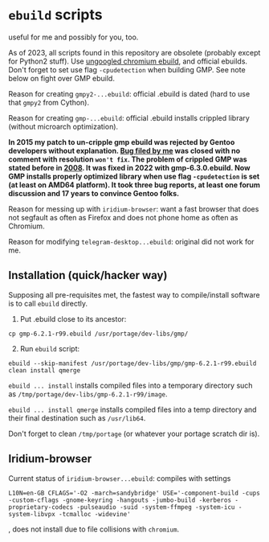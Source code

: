 # `ebuild` scripts

useful for me and possibly for you, too.

As of 2023, all scripts found in this repository are obsolete (probably except for Python2 stuff). Use [ungoogled chromium ebuild](https://gpo.zugaina.org/www-client/ungoogled-chromium), and official ebuilds. Don't forget to set use flag `-cpudetection` when building GMP. See note below on fight over GMP ebuild.

Reason for creating `gmpy2-...ebuild`: official .ebuild is dated (hard to use that `gmpy2` from Cython).

Reason for creating `gmp-...ebuild`: official .ebuild installs crippled library (without microarch optimization).

**In 2015 my patch to un-cripple gmp ebuild was rejected by Gentoo developers without explanation. [Bug filed by me](https://bugs.gentoo.org/545442) was closed with no comment with resolution `won't fix`. The problem of crippled GMP was stated before in [2008](https://bugs.gentoo.org/235697). It was fixed in 2022 with gmp-6.3.0.ebuild. Now GMP installs properly optimized library when use flag `-cpudetection` is set (at least on AMD64 platform). It took three bug reports, at least one forum discussion and 17 years to convince Gentoo folks.**

Reason for messing up with `iridium-browser`: want a fast browser that does not segfault as often as Firefox and does not phone home as often as Chromium.

Reason for modifying `telegram-desktop...ebuild`: original did not work for me.

## Installation (quick/hacker way)

Supposing all pre-requisites met, the fastest way to compile/install software is to call `ebuild` directly.

1. Put .ebuild close to its ancestor:
```
cp gmp-6.2.1-r99.ebuild /usr/portage/dev-libs/gmp/
```

2. Run `ebuild` script:
```
ebuild --skip-manifest /usr/portage/dev-libs/gmp/gmp-6.2.1-r99.ebuild clean install qmerge
```

`ebuild ... install` installs compiled files into a temporary directory such as `/tmp/portage/dev-libs/gmp-6.2.1-r99/image`.

`ebuild ... install qmerge` installs compiled files into a temp directory and their final destination such as `/usr/lib64`.

Don't forget to clean `/tmp/portage` (or whatever your portage scratch dir is).

## Iridium-browser

Current status of `iridium-browser...ebuild`: compiles with settings
```
L10N=en-GB CFLAGS='-O2 -march=sandybridge' USE='-component-build -cups -custom-cflags -gnome-keyring -hangouts -jumbo-build -kerberos -proprietary-codecs -pulseaudio -suid -system-ffmpeg -system-icu -system-libvpx -tcmalloc -widevine'

```
, does not install due to file collisions with `chromium`.
